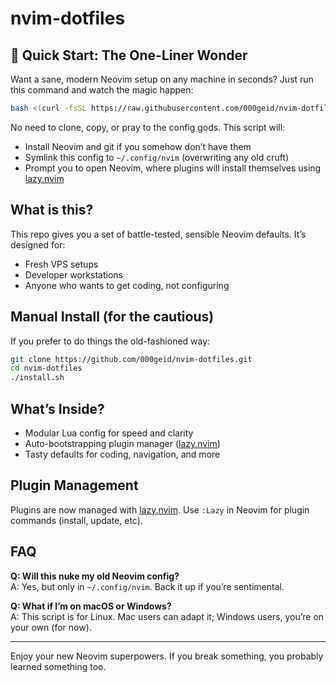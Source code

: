 # nvim-dotfiles

## 🚀 Quick Start: The One-Liner Wonder

Want a sane, modern Neovim setup on any machine in seconds? Just run this command and watch the magic happen:

```sh
bash <(curl -fsSL https://raw.githubusercontent.com/000geid/nvim-dotfiles/refs/heads/main/install.sh)
```

No need to clone, copy, or pray to the config gods. This script will:
- Install Neovim and git if you somehow don’t have them
- Symlink this config to `~/.config/nvim` (overwriting any old cruft)
- Prompt you to open Neovim, where plugins will install themselves using [lazy.nvim](https://github.com/folke/lazy.nvim)

## What is this?

This repo gives you a set of battle-tested, sensible Neovim defaults. It’s designed for:
- Fresh VPS setups
- Developer workstations
- Anyone who wants to get coding, not configuring

## Manual Install (for the cautious)

If you prefer to do things the old-fashioned way:

```sh
git clone https://github.com/000geid/nvim-dotfiles.git
cd nvim-dotfiles
./install.sh
```

## What’s Inside?
- Modular Lua config for speed and clarity
- Auto-bootstrapping plugin manager ([lazy.nvim](https://github.com/folke/lazy.nvim))
- Tasty defaults for coding, navigation, and more

## Plugin Management
Plugins are now managed with [lazy.nvim](https://github.com/folke/lazy.nvim). Use `:Lazy` in Neovim for plugin commands (install, update, etc).

## FAQ
**Q: Will this nuke my old Neovim config?**  
A: Yes, but only in `~/.config/nvim`. Back it up if you’re sentimental.

**Q: What if I’m on macOS or Windows?**  
A: This script is for Linux. Mac users can adapt it; Windows users, you’re on your own (for now).

---

Enjoy your new Neovim superpowers. If you break something, you probably learned something too.
